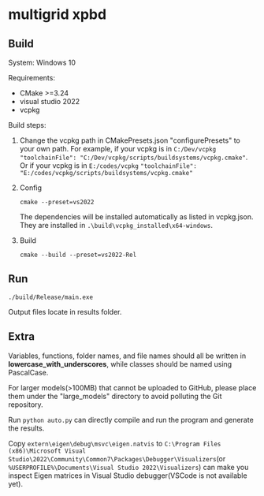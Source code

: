 # multigrid xpbd

## Build
System: Windows 10

Requirements: 
- CMake >=3.24
- visual studio 2022
- vcpkg

Build steps:
1. Change the vcpkg path in CMakePresets.json "configurePresets" to your own path.
   For example, if your vcpkg is in `C:/Dev/vcpkg`
   `"toolchainFile": "C:/Dev/vcpkg/scripts/buildsystems/vcpkg.cmake"`. Or if your vcpkg is in `E:/codes/vcpkg`
   `"toolchainFile": "E:/codes/vcpkg/scripts/buildsystems/vcpkg.cmake"`

2. Config
    ```
    cmake --preset=vs2022
    ```
    The dependencies will be installed automatically as listed in vcpkg.json. They are installed in `.\build\vcpkg_installed\x64-windows`.

3. Build
    ```
    cmake --build --preset=vs2022-Rel
    ```

## Run
```
./build/Release/main.exe
```

Output files locate in results folder.


## Extra

Variables, functions, folder names, and file names should all be written in **lowercase_with_underscores**, while classes should be named using PascalCase.

For larger models(>100MB) that cannot be uploaded to GitHub, please place them under the "large_models" directory to avoid polluting the Git repository.

Run `python auto.py` can directly compile and run the program and generate the results.

Copy `extern\eigen\debug\msvc\eigen.natvis` to `C:\Program Files (x86)\Microsoft Visual Studio\2022\Community\Common7\Packages\Debugger\Visualizers`(or `%USERPROFILE%\Documents\Visual Studio 2022\Visualizers`) can make you inspect Eigen matrices in Visual Studio debugger(VSCode is not available yet).
